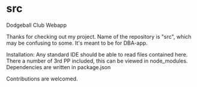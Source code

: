 # src
Dodgeball Club Webapp

Thanks for checking out my project. Name of the repository is "src", which may be confusing to some. It's meant to be for DBA-app. 

Installation: Any standard IDE should be able to read files contained here. There a number of 3rd PP included, this can be viewed in node_modules. Dependencies are
written in package.json

Contributions are welcomed. 

